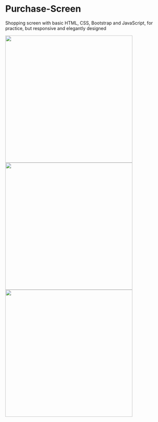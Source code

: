 # Purchase-Screen
Shopping screen with basic HTML, CSS, Bootstrap and JavaScript, for practice, but responsive and elegantly designed


<div width="300px">
  <img src="https://user-images.githubusercontent.com/101990417/200963173-fddbb9d6-1894-4fd6-86d1-80d25bdfb9bd.png" width="400px" />
  <img src="https://user-images.githubusercontent.com/101990417/200963176-34ecbab1-5572-4e6a-bf99-88b11ca9aed1.png" width="400px" />
  <img src="https://user-images.githubusercontent.com/101990417/200963177-869497cd-3f3d-4eab-96e3-c3da119ffcf1.png" width="400px" />
</div>
